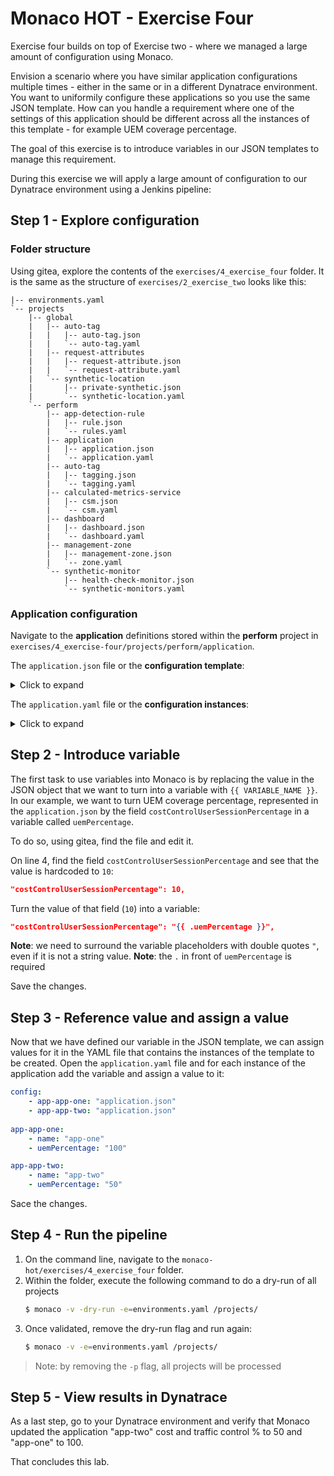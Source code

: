 # Monaco HOT - Exercise Four
Exercise four builds on top of Exercise two - where we managed a large amount of configuration using Monaco.

Envision a scenario where you have similar application configurations multiple times - either in the same or in a different Dynatrace environment. You want to uniformily configure these applications so you use the same JSON template. How can you handle a requirement where one of the settings of this application should be different across all the instances of this template - for example UEM coverage percentage.

The goal of this exercise is to introduce variables in our JSON templates to manage this requirement.

During this exercise we will apply a large amount of configuration to our Dynatrace environment using a Jenkins pipeline:


## Step 1 - Explore configuration
### Folder structure
Using gitea, explore the contents of the `exercises/4_exercise_four` folder. It is the same as the structure of `exercises/2_exercise_two` looks like this:
```
|-- environments.yaml
`-- projects
    |-- global
    |   |-- auto-tag
    |   |   |-- auto-tag.json
    |   |   `-- auto-tag.yaml
    |   |-- request-attributes
    |   |   |-- request-attribute.json
    |   |   `-- request-attribute.yaml
    |   `-- synthetic-location
    |       |-- private-synthetic.json
    |       `-- synthetic-location.yaml
    `-- perform
        |-- app-detection-rule
        |   |-- rule.json
        |   `-- rules.yaml
        |-- application
        |   |-- application.json
        |   `-- application.yaml
        |-- auto-tag
        |   |-- tagging.json
        |   `-- tagging.yaml
        |-- calculated-metrics-service
        |   |-- csm.json
        |   `-- csm.yaml
        |-- dashboard
        |   |-- dashboard.json
        |   `-- dashboard.yaml
        |-- management-zone
        |   |-- management-zone.json
        |   `-- zone.yaml
        `-- synthetic-monitor
            |-- health-check-monitor.json
            `-- synthetic-monitors.yaml
```
### Application configuration
Navigate to the **application** definitions stored within the **perform** project in `exercises/4_exercise-four/projects/perform/application`.

The `application.json` file or the **configuration template**:
<details>
<summary>Click to expand</summary>

```json
{
    "name": "{{ .name }}",
    "realUserMonitoringEnabled": true,
    "costControlUserSessionPercentage": 10,
    "loadActionKeyPerformanceMetric": "VISUALLY_COMPLETE",
    "xhrActionKeyPerformanceMetric": "VISUALLY_COMPLETE",
    "loadActionApdexSettings": {
    "threshold": 1,
    "toleratedThreshold": 1000,
    "frustratingThreshold": 3000,
    "toleratedFallbackThreshold": 1300,
    "frustratingFallbackThreshold": 3300,
    "considerJavaScriptErrors": true
    },
    "xhrActionApdexSettings": {
    "threshold": 3,
    "toleratedThreshold": 3000,
    "frustratingThreshold": 12000,
    "toleratedFallbackThreshold": 3000,
    "frustratingFallbackThreshold": 12000,
    "considerJavaScriptErrors": true
    },
    "customActionApdexSettings": {
    "threshold": 3,
    "toleratedThreshold": 3000,
    "frustratingThreshold": 12000,
    "toleratedFallbackThreshold": 3000,
    "frustratingFallbackThreshold": 12000,
    "considerJavaScriptErrors": true
    },
    "waterfallSettings": {
    "uncompressedResourcesThreshold": 860,
    "resourcesThreshold": 100000,
    "resourceBrowserCachingThreshold": 50,
    "slowFirstPartyResourcesThreshold": 200000,
    "slowThirdPartyResourcesThreshold": 200000,
    "slowCdnResourcesThreshold": 200000,
    "speedIndexVisuallyCompleteRatioThreshold": 50
    },
    "monitoringSettings": {
    "fetchRequests": true,
    "xmlHttpRequest": true,
    "javaScriptFrameworkSupport": {
        "angular": true,
        "dojo": false,
        "extJS": false,
        "icefaces": false,
        "jQuery": false,
        "mooTools": false,
        "prototype": false,
        "activeXObject": false
    },
    "contentCapture": {
        "resourceTimingSettings": {
        "w3cResourceTimings": true,
        "nonW3cResourceTimings": false,
        "nonW3cResourceTimingsInstrumentationDelay": 50,
        "resourceTimingCaptureType": "CAPTURE_FULL_DETAILS",
        "resourceTimingsDomainLimit": 10
        },
        "javaScriptErrors": true,
        "timeoutSettings": {
        "timedActionSupport": false,
        "temporaryActionLimit": 0,
        "temporaryActionTotalTimeout": 100
        },
        "visuallyCompleteAndSpeedIndex": true
    },
    "excludeXhrRegex": "",
    "injectionMode": "JAVASCRIPT_TAG",
    "libraryFileLocation": "",
    "monitoringDataPath": "",
    "customConfigurationProperties": "",
    "serverRequestPathId": "",
    "secureCookieAttribute": false,
    "cookiePlacementDomain": "",
    "cacheControlHeaderOptimizations": true,
    "advancedJavaScriptTagSettings": {
        "syncBeaconFirefox": false,
        "syncBeaconInternetExplorer": false,
        "instrumentUnsupportedAjaxFrameworks": false,
        "specialCharactersToEscape": "",
        "maxActionNameLength": 100,
        "maxErrorsToCapture": 10,
        "additionalEventHandlers": {
        "userMouseupEventForClicks": false,
        "clickEventHandler": false,
        "mouseupEventHandler": false,
        "blurEventHandler": false,
        "changeEventHandler": false,
        "toStringMethod": false,
        "maxDomNodesToInstrument": 5000
        },
        "eventWrapperSettings": {
        "click": false,
        "mouseUp": false,
        "change": false,
        "blur": false,
        "touchStart": false,
        "touchEnd": false
        },
        "globalEventCaptureSettings": {
        "mouseUp": true,
        "mouseDown": true,
        "click": true,
        "doubleClick": true,
        "keyUp": true,
        "keyDown": true,
        "scroll": true,
        "additionalEventCapturedAsUserInput": ""
        }
    }
    },
    "userActionNamingSettings": {
    "placeholders": [],
    "loadActionNamingRules": [],
    "xhrActionNamingRules": [],
    "ignoreCase": true,
    "splitUserActionsByDomain": true
    },
    "metaDataCaptureSettings": [],
    "conversionGoals": []
}
```
</details>

The `application.yaml` file or the **configuration instances**:
<details>
<summary> Click to expand </summary>

```yaml
config:
    - app-app-one: "application.json"
    - app-app-two: "application.json"
  
app-app-one:
    - name: "app-one"

app-app-two:
    - name: "app-two"
```
</details>

## Step 2 - Introduce variable
The first task to use variables into Monaco is by replacing the value in the JSON object that we want to turn into a variable with `{{ VARIABLE_NAME }}`. In our example, we want to turn UEM coverage percentage, represented in the `application.json` by the field `costControlUserSessionPercentage` in a variable called `uemPercentage`.

To do so, using gitea, find the file and edit it.

On line 4, find the field `costControlUserSessionPercentage` and see that the value is hardcoded to `10`:

```json 
"costControlUserSessionPercentage": 10,
```

Turn the value of that field (`10`) into a variable:

```json 
"costControlUserSessionPercentage": "{{ .uemPercentage }}",
```
**Note**: we need to surround the variable placeholders with double quotes `"`, even if it is not a string value.
**Note**: the `.` in front of `uemPercentage` is required

Save the changes.

## Step 3 - Reference value and assign a value

Now that we have defined our variable in the JSON template, we can assign values for it in the YAML file that contains the instances of the template to be created. Open the `application.yaml` file and for each instance of the application add the variable and assign a value to it:

```yaml
config:
    - app-app-one: "application.json"
    - app-app-two: "application.json"
  
app-app-one:
    - name: "app-one"
    - uemPercentage: "100"

app-app-two:
    - name: "app-two"
    - uemPercentage: "50"
```

Sace the changes.

## Step 4 - Run the pipeline

1. On the command line, navigate to the `monaco-hot/exercises/4_exercise_four` folder.
2. Within the folder, execute the following command to do a dry-run of all projects
    ```bash
    $ monaco -v -dry-run -e=environments.yaml /projects/
    ```
3. Once validated, remove the dry-run flag and run again:
    ```bash
    $ monaco -v -e=environments.yaml /projects/
    ```

> Note: by removing the `-p` flag, all projects will be processed

## Step 5 - View results in Dynatrace

As a last step, go to your Dynatrace environment and verify that Monaco updated the application "app-two" cost and traffic control % to 50 and "app-one" to 100.

That concludes this lab.
